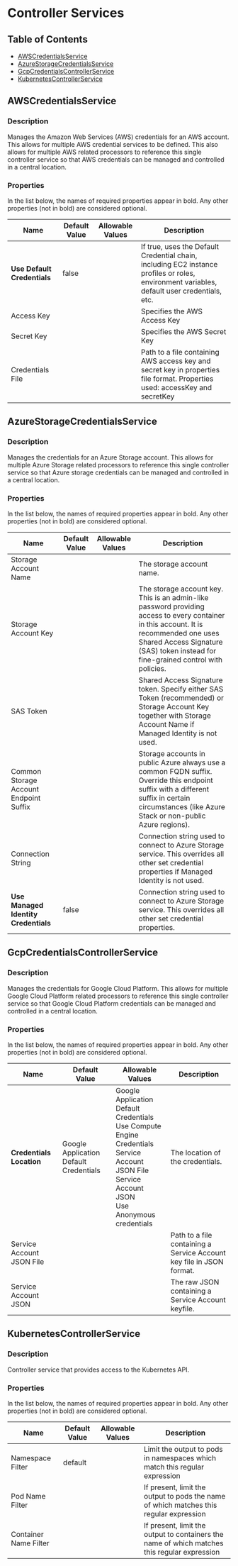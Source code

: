<!--
  Licensed to the Apache Software Foundation (ASF) under one or more
  contributor license agreements.  See the NOTICE file distributed with
  this work for additional information regarding copyright ownership.
  The ASF licenses this file to You under the Apache License, Version 2.0
  (the "License"); you may not use this file except in compliance with
  the License.  You may obtain a copy of the License at
      http://www.apache.org/licenses/LICENSE-2.0
  Unless required by applicable law or agreed to in writing, software
  distributed under the License is distributed on an "AS IS" BASIS,
  WITHOUT WARRANTIES OR CONDITIONS OF ANY KIND, either express or implied.
  See the License for the specific language governing permissions and
  limitations under the License.
-->

# Controller Services

## Table of Contents

- [AWSCredentialsService](#AWSCredentialsService)
- [AzureStorageCredentialsService](#AzureStorageCredentialsService)
- [GcpCredentialsControllerService](#GcpCredentialsControllerService)
- [KubernetesControllerService](#kubernetesControllerService)

## AWSCredentialsService

### Description

Manages the Amazon Web Services (AWS) credentials for an AWS account. This allows for multiple
AWS credential services to be defined. This also allows for multiple AWS related processors to reference this single
controller service so that AWS credentials can be managed and controlled in a central location.

### Properties

In the list below, the names of required properties appear in bold. Any other
properties (not in bold) are considered optional.

| Name | Default Value | Allowable Values | Description |
| - | - | - | - |
|**Use Default Credentials**|false||If true, uses the Default Credential chain, including EC2 instance profiles or roles, environment variables, default user credentials, etc.|
|Access Key|||Specifies the AWS Access Key|
|Secret Key|||Specifies the AWS Secret Key|
|Credentials File|||Path to a file containing AWS access key and secret key in properties file format. Properties used: accessKey and secretKey|


## AzureStorageCredentialsService

### Description

Manages the credentials for an Azure Storage account. This allows for multiple Azure Storage related processors to reference this single
controller service so that Azure storage credentials can be managed and controlled in a central location.

### Properties

In the list below, the names of required properties appear in bold. Any other
properties (not in bold) are considered optional.

| Name | Default Value | Allowable Values | Description |
| - | - | - | - |
|Storage Account Name|||The storage account name.|
|Storage Account Key|||The storage account key. This is an admin-like password providing access to every container in this account. It is recommended one uses Shared Access Signature (SAS) token instead for fine-grained control with policies.|
|SAS Token|||Shared Access Signature token. Specify either SAS Token (recommended) or Storage Account Key together with Storage Account Name if Managed Identity is not used.|
|Common Storage Account Endpoint Suffix|||Storage accounts in public Azure always use a common FQDN suffix. Override this endpoint suffix with a different suffix in certain circumstances (like Azure Stack or non-public Azure regions).|
|Connection String|||Connection string used to connect to Azure Storage service. This overrides all other set credential properties if Managed Identity is not used.|
|**Use Managed Identity Credentials**|false||Connection string used to connect to Azure Storage service. This overrides all other set credential properties.|

## GcpCredentialsControllerService

### Description

Manages the credentials for Google Cloud Platform. This allows for multiple Google Cloud Platform related processors to reference this single
controller service so that Google Cloud Platform credentials can be managed and controlled in a central location.

### Properties

In the list below, the names of required properties appear in bold. Any other
properties (not in bold) are considered optional.


| Name                      | Default Value                          | Allowable Values                                                                                                                                            | Description                                                          |
|---------------------------|----------------------------------------|-------------------------------------------------------------------------------------------------------------------------------------------------------------|----------------------------------------------------------------------|
| **Credentials Location**  | Google Application Default Credentials | Google Application Default Credentials<br> Use Compute Engine Credentials<br>Service Account JSON File<br>Service Account JSON<br>Use Anonymous credentials | The location of the credentials.                                     |
| Service Account JSON File |                                        |                                                                                                                                                             | Path to a file containing a Service Account key file in JSON format. |
| Service Account JSON      |                                        |                                                                                                                                                             | The raw JSON containing a Service Account keyfile.                   |


## KubernetesControllerService

### Description

Controller service that provides access to the Kubernetes API.

### Properties

In the list below, the names of required properties appear in bold. Any other properties (not in bold) are considered optional.

| Name | Default Value | Allowable Values | Description |
| - | - | - | - |
|Namespace Filter|default||Limit the output to pods in namespaces which match this regular expression|
|Pod Name Filter|||If present, limit the output to pods the name of which matches this regular expression|
|Container Name Filter|||If present, limit the output to containers the name of which matches this regular expression|
